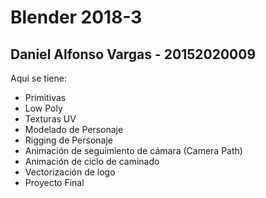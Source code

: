 # Blender 2018-3 
## Daniel Alfonso Vargas - 20152020009

Aqui se tiene:
- Primitivas
- Low Poly
- Texturas UV
- Modelado de Personaje
- Rigging de Personaje
- Animación de seguimiento de cámara (Camera Path)
- Animación de ciclo de caminado
- Vectorización de logo
- Proyecto Final
